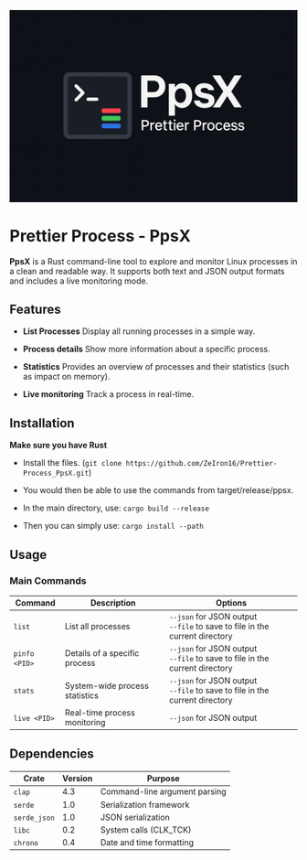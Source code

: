 ![ ](PpsX_logo.png)

# Prettier Process - PpsX

**PpsX** is a Rust command-line tool to explore and monitor Linux processes in a clean and readable way.
It supports both text and JSON output formats and includes a live monitoring mode.

## Features

- **List Processes**
Display all running processes in a simple way.

- **Process details**
Show more information about a specific process.

- **Statistics**
Provides an overview of processes and their statistics (such as impact on memory).

- **Live monitoring**
Track a process in real-time.

## Installation

**Make sure you have Rust**

- Install the files. (`git clone https://github.com/ZeIron16/Prettier-Process_PpsX.git`)

- You would then be able to use the commands from target/release/ppsx.

- In the main directory, use: `cargo build --release`

- Then you can simply use: `cargo install --path`

## Usage

### Main Commands

| Command | Description | Options |
|---------|-------------|---------|
| `list` | List all processes | `--json` for JSON output<br>`--file` to save to file in the current directory|
| `pinfo <PID>` | Details of a specific process | `--json` for JSON output<br> `--file` to save to file in the current directory|
| `stats` | System-wide process statistics | `--json` for JSON output<br>`--file` to save to file in the current directory|
| `live <PID>` | Real-time process monitoring | `--json` for JSON output<br>|

## Dependencies

| Crate | Version | Purpose |
|-------|---------|---------|
| `clap` | 4.3 | Command-line argument parsing |
| `serde` | 1.0 | Serialization framework |
| `serde_json` | 1.0 | JSON serialization |
| `libc` | 0.2 | System calls (CLK_TCK) |
| `chrono` | 0.4 | Date and time formatting |
